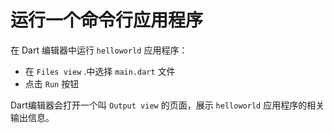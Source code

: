 # 运行一个命令行应用程序

在 Dart 编辑器中运行 `helloworld` 应用程序：

- 在 `Files view` .中选择 `main.dart` 文件
- 点击 `Run` 按钮

Dart编辑器会打开一个叫 `Output view` 的页面，展示 `helloworld` 应用程序的相关输出信息。

